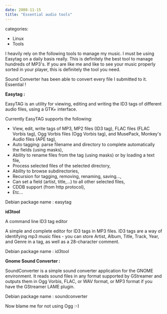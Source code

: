 ```yaml
---
date: 2008-11-15
title: "Essential audio tools"
---
```








categories:
- Linux
- Tools


I heavily rely on the following tools to manage my music.
I must be using Easytag on a daily basis really. This is definitely the best tool to manage hundreds of MP3's. If you are like me and like to see your music properly sorted in your player, this is definitely the tool you need.

Sound Converter has been able to convert every file I submitted to it. Essential !


**Easytag :**

EasyTAG is an utility for viewing, editing and writing
the ID3 tags of different audio files, using a GTK+ interface.

Currently EasyTAG supports the following:
 - View, edit, write tags of MP3, MP2 files (ID3 tag), FLAC files (FLAC Vorbis
   tag), Ogg Vorbis files (Ogg Vorbis tag), and MusePack, Monkey's Audio files
   (APE tag),
 - Auto tagging: parse filename and directory to complete automatically the
   fields (using masks),
 - Ability to rename files from the tag (using masks) or by loading
   a text file,
 - Process selected files of the selected directory,
 - Ability to browse subdirectories,
 - Recursion for tagging, removing, renaming, saving...,
 - Can set a field (artist, title,...) to all other selected files,
 - CDDB support (from http protocol),
 - Etc...

Debian package name : easytag


**id3tool**

A command line ID3 tag editor

A simple and complete editor for ID3 tags in MP3 files. ID3 tags are a way of identifying mp3 music files - you can store Artist, Album, Title, Track, Year, and Genre in a tag, as well as a 28-character comment. 

Debian package name : id3tool


**Gnome Sound Converter :**

SoundConverter is a simple sound converter application for the GNOME
environment. It reads sound files in any format supported by GStreamer
and outputs them in Ogg Vorbis, FLAC, or WAV format, or MP3 format if
you have the GStreamer LAME plugin.

Debian package name : soundconverter




Now blame me for not using Ogg :-)
